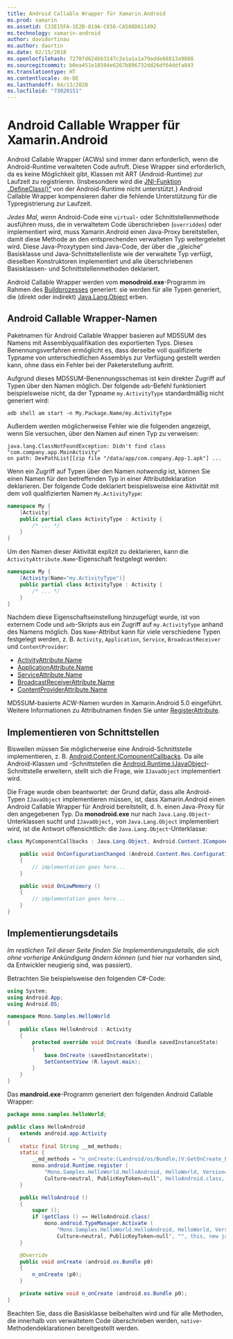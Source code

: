 ```yaml
---
title: Android Callable Wrapper für Xamarin.Android
ms.prod: xamarin
ms.assetid: C33E15FA-1E2B-819A-C656-CA588D611492
ms.technology: xamarin-android
author: davidortinau
ms.author: daortin
ms.date: 02/15/2018
ms.openlocfilehash: 7278fd624bb3147c2e1a1a1a79adde68813a9888
ms.sourcegitcommit: b0ea451e18504e6267b896732dd26df64ddfa843
ms.translationtype: HT
ms.contentlocale: de-DE
ms.lasthandoff: 04/13/2020
ms.locfileid: "73020151"
---
```

# <a name="android-callable-wrappers-for-xamarinandroid"></a>Android Callable Wrapper für Xamarin.Android

Android Callable Wrapper (ACWs) sind immer dann erforderlich, wenn die Android-Runtime verwalteten Code aufruft. Diese Wrapper sind erforderlich, da es keine Möglichkeit gibt, Klassen mit ART (Android-Runtime) zur Laufzeit zu registrieren. (Insbesondere wird die [JNI-Funktion „DefineClass()“](https://docs.oracle.com/javase/1.5.0/docs/guide/jni/spec/functions.html#wp15986) von der Android-Runtime nicht unterstützt.} Android Callable Wrapper kompensieren daher die fehlende Unterstützung für die Typregistrierung zur Laufzeit. 

*Jedes Mal, wenn* Android-Code eine `virtual`- oder Schnittstellenmethode ausführen muss, die in verwaltetem Code überschrieben (`overridden`) oder implementiert wird, muss Xamarin.Android einen Java-Proxy bereitstellen, damit diese Methode an den entsprechenden verwalteten Typ weitergeleitet wird. Diese Java-Proxytypen sind Java-Code, der über die „gleiche“ Basisklasse und Java-Schnittstellenliste wie der verwaltete Typ verfügt, dieselben Konstruktoren implementiert und alle überschriebenen Basisklassen- und Schnittstellenmethoden deklariert. 

Android Callable Wrapper werden vom **monodroid.exe**-Programm im Rahmen des [Buildprozesses](~/android/deploy-test/building-apps/build-process.md) generiert: sie werden für alle Typen generiert, die (direkt oder indirekt) [Java.Lang.Object](xref:Java.Lang.Object) erben. 

## <a name="android-callable-wrapper-naming"></a>Android Callable Wrapper-Namen

Paketnamen für Android Callable Wrapper basieren auf MD5SUM des Namens mit Assemblyqualifikation des exportierten Typs. Dieses Benennungsverfahren ermöglicht es, dass derselbe voll qualifizierte Typname von unterschiedlichen Assemblys zur Verfügung gestellt werden kann, ohne dass ein Fehler bei der Paketerstellung auftritt. 

Aufgrund dieses MD5SUM-Benennungsschemas ist kein direkter Zugriff auf Typen über den Namen möglich. Der folgende `adb`-Befehl funktioniert beispielsweise nicht, da der Typname `my.ActivityType` standardmäßig nicht generiert wird: 

```shell
adb shell am start -n My.Package.Name/my.ActivityType
```

Außerdem werden möglicherweise Fehler wie die folgenden angezeigt, wenn Sie versuchen, über den Namen auf einen Typ zu verweisen:

```shell
java.lang.ClassNotFoundException: Didn't find class "com.company.app.MainActivity"
on path: DexPathList[[zip file "/data/app/com.company.App-1.apk"] ...
```

Wenn ein Zugriff auf Typen über den Namen *notwendig* ist, können Sie einen Namen für den betreffenden Typ in einer Attributdeklaration deklarieren. Der folgende Code deklariert beispielsweise eine Aktivität mit dem voll qualifizierten Namen `My.ActivityType`:

```csharp
namespace My {
    [Activity]
    public partial class ActivityType : Activity {
        /* ... */
    }
}
```

Um den Namen dieser Aktivität explizit zu deklarieren, kann die `ActivityAttribute.Name`-Eigenschaft festgelegt werden: 

```csharp
namespace My {
    [Activity(Name="my.ActivityType")]
    public partial class ActivityType : Activity {
        /* ... */
    }
}
```

Nachdem diese Eigenschaftseinstellung hinzugefügt wurde, ist von externem Code und `adb`-Skripts aus ein Zugriff auf `my.ActivityType` anhand des Namens möglich. Das `Name`-Attribut kann für viele verschiedene Typen festgelegt werden, z. B. `Activity`, `Application`, `Service`, `BroadcastReceiver` und `ContentProvider`: 

- [ActivityAttribute.Name](xref:Android.App.ActivityAttribute.Name)
- [ApplicationAttribute.Name](xref:Android.App.ApplicationAttribute.Name)
- [ServiceAttribute.Name](xref:Android.App.ServiceAttribute.Name)
- [BroadcastReceiverAttribute.Name](xref:Android.Content.BroadcastReceiverAttribute.Name)
- [ContentProviderAttribute.Name](xref:Android.Content.ContentProviderAttribute.Name)

MD5SUM-basierte ACW-Namen wurden in Xamarin.Android 5.0 eingeführt. Weitere Informationen zu Attributnamen finden Sie unter [RegisterAttribute](xref:Android.Runtime.RegisterAttribute). 

## <a name="implementing-interfaces"></a>Implementieren von Schnittstellen

Bisweilen müssen Sie möglicherweise eine Android-Schnittstelle implementieren, z. B. [Android.Content.IComponentCallbacks](xref:Android.Content.IComponentCallbacks). Da alle Android-Klassen und -Schnittstellen die [Android.Runtime.IJavaObject](xref:Android.Runtime.IJavaObject)-Schnittstelle erweitern, stellt sich die Frage, wie `IJavaObject` implementiert wird. 

Die Frage wurde oben beantwortet: der Grund dafür, dass alle Android-Typen `IJavaObject` implementieren müssen, ist, dass Xamarin.Android einen Android Callable Wrapper für Android bereitstellt, d. h. einen Java-Proxy für den angegebenen Typ. Da **monodroid.exe** nur nach `Java.Lang.Object`-Unterklassen sucht und `IJavaObject,` von `Java.Lang.Object` implementiert wird, ist die Antwort offensichtlich: die `Java.Lang.Object`-Unterklasse: 

```csharp
class MyComponentCallbacks : Java.Lang.Object, Android.Content.IComponentCallbacks {

    public void OnConfigurationChanged (Android.Content.Res.Configuration newConfig)
    {
        // implementation goes here...
    } 

    public void OnLowMemory ()
    {
        // implementation goes here...
    }
}
```

## <a name="implementation-details"></a>Implementierungsdetails

*Im restlichen Teil dieser Seite finden Sie Implementierungsdetails, die sich ohne vorherige Ankündigung ändern können* (und hier nur vorhanden sind, da Entwickler neugierig sind, was passiert). 

Betrachten Sie beispielsweise den folgenden C#-Code:

```csharp
using System;
using Android.App;
using Android.OS;

namespace Mono.Samples.HelloWorld
{
    public class HelloAndroid : Activity
    {
        protected override void OnCreate (Bundle savedInstanceState)
        {
            base.OnCreate (savedInstanceState);
            SetContentView (R.layout.main);
        }
    }
}
```

Das **mandroid.exe**-Programm generiert den folgenden Android Callable Wrapper: 

```java
package mono.samples.helloWorld;

public class HelloAndroid
    extends android.app.Activity
{
    static final String __md_methods;
    static {
        __md_methods = "n_onCreate:(Landroid/os/Bundle;)V:GetOnCreate_Landroid_os_Bundle_Handler\n" + "";
        mono.android.Runtime.register (
            "Mono.Samples.HelloWorld.HelloAndroid, HelloWorld, Version=1.0.0.0, 
            Culture=neutral, PublicKeyToken=null", HelloAndroid.class, __md_methods);
    }

    public HelloAndroid ()
    {
        super ();
        if (getClass () == HelloAndroid.class)
            mono.android.TypeManager.Activate (
                "Mono.Samples.HelloWorld.HelloAndroid, HelloWorld, Version=1.0.0.0, 
                Culture=neutral, PublicKeyToken=null", "", this, new java.lang.Object[] {  });
    }

    @Override
    public void onCreate (android.os.Bundle p0)
    {
        n_onCreate (p0);
    }

    private native void n_onCreate (android.os.Bundle p0);
}
```

Beachten Sie, dass die Basisklasse beibehalten wird und für alle Methoden, die innerhalb von verwaltetem Code überschrieben werden, `native`-Methodendeklarationen bereitgestellt werden. 
